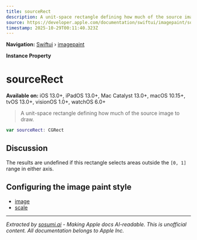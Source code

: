 ```yaml
---
title: sourceRect
description: A unit-space rectangle defining how much of the source image to draw.
source: https://developer.apple.com/documentation/swiftui/imagepaint/sourcerect
timestamp: 2025-10-29T00:11:40.323Z
---
```


**Navigation:** [Swiftui](/documentation/swiftui) › [imagepaint](/documentation/swiftui/imagepaint)

**Instance Property**

# sourceRect

**Available on:** iOS 13.0+, iPadOS 13.0+, Mac Catalyst 13.0+, macOS 10.15+, tvOS 13.0+, visionOS 1.0+, watchOS 6.0+

> A unit-space rectangle defining how much of the source image to draw.

```swift
var sourceRect: CGRect
```

## Discussion

The results are undefined if this rectangle selects areas outside the `[0, 1]` range in either axis.

## Configuring the image paint style

- [image](/documentation/swiftui/imagepaint/image)
- [scale](/documentation/swiftui/imagepaint/scale)

---

*Extracted by [sosumi.ai](https://sosumi.ai) - Making Apple docs AI-readable.*
*This is unofficial content. All documentation belongs to Apple Inc.*
